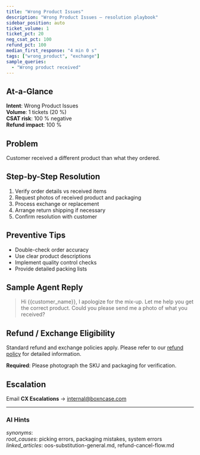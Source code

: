 ```yaml
---
title: "Wrong Product Issues"
description: "Wrong Product Issues – resolution playbook"
sidebar_position: auto
ticket_volume: 1
ticket_pct: 20
neg_csat_pct: 100
refund_pct: 100
median_first_response: "4 min 0 s"
tags: ["wrong_product", "exchange"]
sample_queries:
  - "Wrong product received"
---
```


## At-a-Glance
**Intent**: Wrong Product Issues  
**Volume**: 1 tickets (20 %)  
**CSAT risk**: 100 % negative  
**Refund impact**: 100 %

## Problem
Customer received a different product than what they ordered.

## Step-by-Step Resolution
1. Verify order details vs received items
2. Request photos of received product and packaging
3. Process exchange or replacement
4. Arrange return shipping if necessary
5. Confirm resolution with customer

## Preventive Tips
- Double-check order accuracy
- Use clear product descriptions
- Implement quality control checks
- Provide detailed packing lists

## Sample Agent Reply
> Hi {{customer_name}}, I apologize for the mix-up. Let me help you get the correct product. Could you please send me a photo of what you received?

## Refund / Exchange Eligibility <span id="refund-policy"></span>
Standard refund and exchange policies apply. Please refer to our [refund policy](refund-cancel-flow.md) for detailed information.

**Required**: Please photograph the SKU and packaging for verification.

## Escalation
Email **CX Escalations** → internal@boxncase.com

---
### AI Hints
*synonyms*:   
*root_causes*: picking errors, packaging mistakes, system errors  
*linked_articles*: oos-substitution-general.md, refund-cancel-flow.md
